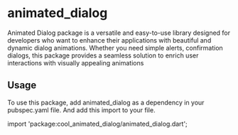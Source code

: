# animated_dialog

Animated Dialog package is a versatile and easy-to-use library designed for developers who want to enhance their applications with beautiful and dynamic dialog animations. 
Whether you need simple alerts, confirmation dialogs, this package provides a seamless solution to enrich user interactions with visually appealing animations


## Usage

To use this package, add animated_dialog as a dependency in your pubspec.yaml file.
And add this import to your file.

import 'package:cool_animated_dialog/animated_dialog.dart';